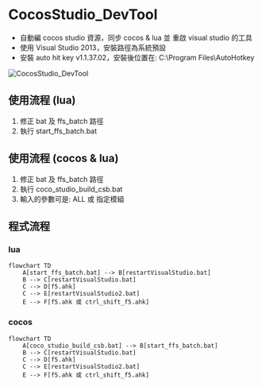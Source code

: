# CocosStudio_DevTool

- 自動編 cocos studio 資源，同步 cocos & lua 並 重啟 visual studio 的工具
- 使用 Visual Studio 2013，安裝路徑為系統預設
- 安裝 auto hit key v1.1.37.02，安裝後位置在: C:\Program Files\AutoHotkey

![CocosStudio_DevTool](https://github.com/weitsunglin/CocosStudio_DevTool/blob/main/CocosStudio_DevTool.jpg)

## 使用流程 (lua)

1. 修正 bat 及 ffs_batch 路徑
2. 執行 start_ffs_batch.bat

## 使用流程 (cocos & lua)

1. 修正 bat 及 ffs_batch 路徑
2. 執行 coco_studio_build_csb.bat
3. 輸入的參數可是: ALL 或 指定模組

## 程式流程

### lua

```mermaid
flowchart TD
    A[start_ffs_batch.bat] --> B[restartVisualStudio.bat]
    B --> C[restartVisualStudio.bat]
    C --> D[f5.ahk]
    C --> E[restartVisualStudio2.bat]
    E --> F[f5.ahk 或 ctrl_shift_f5.ahk]
```

### cocos

```mermaid
flowchart TD
    A[coco_studio_build_csb.bat] --> B[start_ffs_batch.bat]
    B --> C[restartVisualStudio.bat]
    C --> D[f5.ahk]
    C --> E[restartVisualStudio2.bat]
    E --> F[f5.ahk 或 ctrl_shift_f5.ahk]
```
